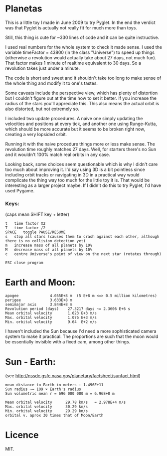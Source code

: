 # Planetas

This is a little toy I made in June 2009 to try Pyglet. In the end the verdict was that Pyglet is actually not really fit for much more than toys.

Still, this thing is cute for ~330 lines of code and it can be quite instructive.

I used real numbers for the whole system to check it made sense. I used the variable timeFactor = 43800 (in the class "Universe") to speed up things (otherwise a revolution would actually take about 27 days, not much fun). That factor makes 1 minute of realtime equivalent to 30 days. So a revolution takes just under a minute.

The code is short and sweet and it shouldn't take too long to make sense of the whole thing and modify it to one's tastes.

Some caveats include the perspective view, which has plenty of distortion but I couldn't figure out at the time how to set it better. If you increase the radius of the stars you'll appreciate this. This also means the actual orbit is also distorted, but not extremely so.

I included two update procedures. A naive one simply updating the velocities and positions at every tick, and another one using Runge-Kutta, which should be more accurate but it seems to be broken right now, creating a very lopsided orbit.

Running it with the naive procedure things more or less make sense. The revolution time roughly matches 27 days. Well, for starters there's no Sun and it wouldn't 100% match real orbits in any case.

Looking back, some choices seem questionable which is why I didn't care too much about improving it. I'd say using 3D is a bit pointless since including orbit tracks or navigating in 3D in a practical way would complicate the thing way too much for the little toy it is. That would be interesting as a larger project maybe. If I didn't do this to try Pyglet, I'd have used Pygame.

### Keys:

(caps mean SHIFT key + letter)

	t	time factor X2
	T	time factor /2
	SPACE	toggle PAUSE/RESUME
	s	stop all stars (causes them to crash against each other, although there is no collision detection yet)
	m	increase mass of all planets by 10%
	M	decrease mass of all planets by 10%
	c	centre Universe's point of view on the next star (rotates through)

	ESC	close program



# Earth and Moon:

    apogee              4.055E+8 m  (5 E+8 m <=> 0.5 million kilometres)
    perigee             3.633E+8 m
    semimajor axis      3.844E+8 m
    Revolution period (days)    27.3217 days ~= 2.3606 E+6 s
    Mean orbital velocity       1.023 E+3 m/s
    Max. orbital velocity       1.076 E+3 m/s
    Min. orbital velocity       9.64  E+2 m/s

I haven't included the Sun because I'd need a more sophisticated camera system to make it practical. The proportions are such that the moon would be essentially invisible with a fixed cam, among other things.


# Sun - Earth:
(see http://nssdc.gsfc.nasa.gov/planetary/factsheet/sunfact.html)

    mean distance to Earth in meters : 1.496E+11
    Sun radius ~= 109 × Earth's radius
    Sun volumetric mean r = 696 000 000 m = 6.96E+8 m

    Mean orbital velocity      29.78 km/s	= 2.978E+4 m/s
    Max. orbital velocity      30.29 km/s
    Min. orbital velocity      29.29 km/s
    orbital v. aprox 30 times that of Moon/Earth
# Licence
MIT.

